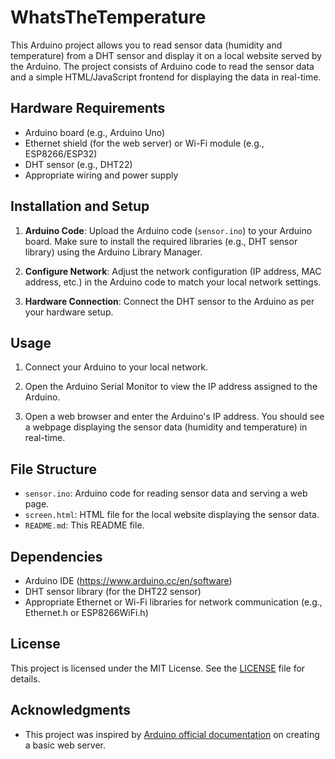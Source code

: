 # WhatsTheTemperature

This Arduino project allows you to read sensor data (humidity and temperature) from a DHT sensor and display it on a local website served by the Arduino. The project consists of Arduino code to read the sensor data and a simple HTML/JavaScript frontend for displaying the data in real-time.

## Hardware Requirements

- Arduino board (e.g., Arduino Uno)
- Ethernet shield (for the web server) or Wi-Fi module (e.g., ESP8266/ESP32)
- DHT sensor (e.g., DHT22)
- Appropriate wiring and power supply

## Installation and Setup

1. **Arduino Code**: Upload the Arduino code (`sensor.ino`) to your Arduino board. Make sure to install the required libraries (e.g., DHT sensor library) using the Arduino Library Manager.

2. **Configure Network**: Adjust the network configuration (IP address, MAC address, etc.) in the Arduino code to match your local network settings.

3. **Hardware Connection**: Connect the DHT sensor to the Arduino as per your hardware setup.

## Usage

1. Connect your Arduino to your local network.

2. Open the Arduino Serial Monitor to view the IP address assigned to the Arduino.

3. Open a web browser and enter the Arduino's IP address. You should see a webpage displaying the sensor data (humidity and temperature) in real-time.

## File Structure

- `sensor.ino`: Arduino code for reading sensor data and serving a web page.
- `screen.html`: HTML file for the local website displaying the sensor data.
- `README.md`: This README file.

## Dependencies

- Arduino IDE (https://www.arduino.cc/en/software)
- DHT sensor library (for the DHT22 sensor)
- Appropriate Ethernet or Wi-Fi libraries for network communication (e.g., Ethernet.h or ESP8266WiFi.h)

## License

This project is licensed under the MIT License. See the [LICENSE](LICENSE) file for details.

## Acknowledgments

- This project was inspired by [Arduino official documentation](https://www.arduino.cc/en/Tutorial/BasicWebServer) on creating a basic web server.


